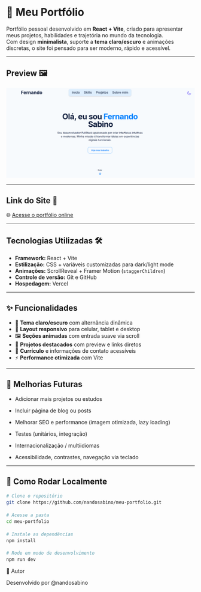 # 🎯 Meu Portfólio

Portfólio pessoal desenvolvido em **React + Vite**, criado para apresentar meus projetos, habilidades e trajetória no mundo da tecnologia.  
Com design **minimalista**, suporte a **tema claro/escuro** e animações discretas, o site foi pensado para ser moderno, rápido e acessível.

---

## Preview 🖼️

![Preview do portfólio](src/assets/Preview.png)  

---

## Link do Site 🔗

🌐 [Acesse o portfólio online](https://meu-portfolio-gamma-silk.vercel.app)  

---

## Tecnologias Utilizadas 🛠

- **Framework:** React + Vite  
- **Estilização:** CSS + variáveis customizadas para dark/light mode  
- **Animações:** ScrollReveal + Framer Motion (`staggerChildren`)  
- **Controle de versão:** Git e GitHub  
- **Hospedagem:** Vercel  

---

## ✨ Funcionalidades

- 🎨 **Tema claro/escuro** com alternância dinâmica  
- 📱 **Layout responsivo** para celular, tablet e desktop  
- 🖼️ **Seções animadas** com entrada suave via scroll  
- 💼 **Projetos destacados** com preview e links diretos  
- 📄 **Currículo** e informações de contato acessíveis  
- ⚡ **Performance otimizada** com Vite  

---

## 🚧 Melhorias Futuras

- Adicionar mais projetos ou estudos

- Incluir página de blog ou posts

- Melhorar SEO e performance (imagem otimizada, lazy loading)

- Testes (unitários, integração)

- Internacionalização / multiidiomas

- Acessibilidade, contrastes, navegação via teclado

---

## 🚀 Como Rodar Localmente

```bash
# Clone o repositório
git clone https://github.com/nandosabino/meu-portfolio.git

# Acesse a pasta
cd meu-portfolio

# Instale as dependências
npm install

# Rode em modo de desenvolvimento
npm run dev

```

👤 Autor

Desenvolvido por @nandosabino
